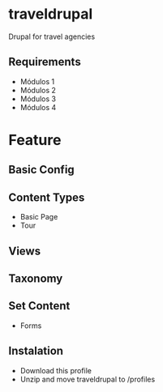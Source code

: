 # traveldrupal
Drupal for travel agencies

## Requirements
- Módulos 1
- Módulos 2
- Módulos 3
- Módulos 4

# Feature
## Basic Config
## Content Types
- Basic Page
- Tour
## Views
## Taxonomy
## Set Content
- Forms


## Instalation
- Download this profile
- Unzip and move traveldrupal to <site>/profiles
